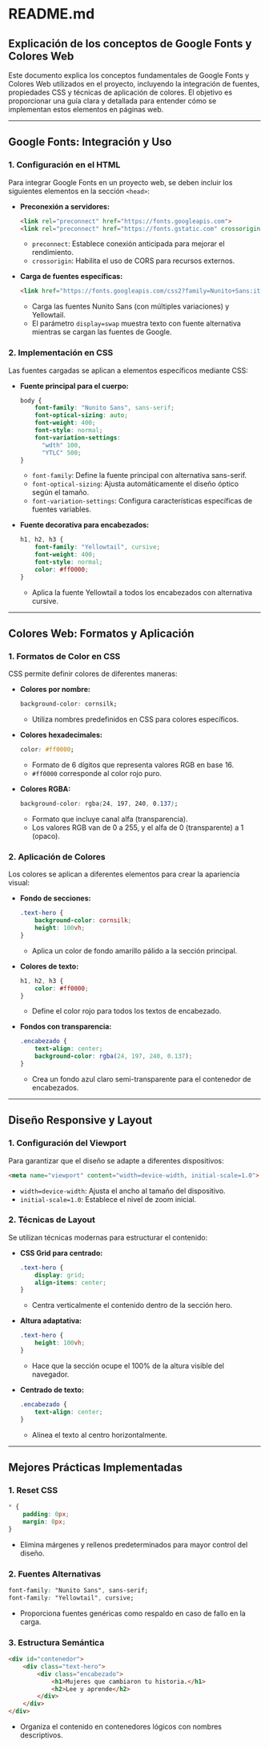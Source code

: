 # README.md

## Explicación de los conceptos de Google Fonts y Colores Web

Este documento explica los conceptos fundamentales de Google Fonts y Colores Web utilizados en el proyecto, incluyendo la integración de fuentes, propiedades CSS y técnicas de aplicación de colores. El objetivo es proporcionar una guía clara y detallada para entender cómo se implementan estos elementos en páginas web.

---

## **Google Fonts: Integración y Uso**

### **1. Configuración en el HTML**
Para integrar Google Fonts en un proyecto web, se deben incluir los siguientes elementos en la sección `<head>`:

- **Preconexión a servidores:**
  ```html
  <link rel="preconnect" href="https://fonts.googleapis.com">
  <link rel="preconnect" href="https://fonts.gstatic.com" crossorigin>
  ```
  - `preconnect`: Establece conexión anticipada para mejorar el rendimiento.
  - `crossorigin`: Habilita el uso de CORS para recursos externos.

- **Carga de fuentes específicas:**
  ```html
  <link href="https://fonts.googleapis.com/css2?family=Nunito+Sans:ital,opsz,wght@0,6..12,200..1000;1,6..12,200..1000&family=Yellowtail&display=swap" rel="stylesheet">
  ```
  - Carga las fuentes Nunito Sans (con múltiples variaciones) y Yellowtail.
  - El parámetro `display=swap` muestra texto con fuente alternativa mientras se cargan las fuentes de Google.

### **2. Implementación en CSS**
Las fuentes cargadas se aplican a elementos específicos mediante CSS:

- **Fuente principal para el cuerpo:**
  ```css
  body {
      font-family: "Nunito Sans", sans-serif;
      font-optical-sizing: auto;
      font-weight: 400;
      font-style: normal;
      font-variation-settings:
        "wdth" 100,
        "YTLC" 500;
  }
  ```
  - `font-family`: Define la fuente principal con alternativa sans-serif.
  - `font-optical-sizing`: Ajusta automáticamente el diseño óptico según el tamaño.
  - `font-variation-settings`: Configura características específicas de fuentes variables.

- **Fuente decorativa para encabezados:**
  ```css
  h1, h2, h3 {
      font-family: "Yellowtail", cursive;
      font-weight: 400;
      font-style: normal;
      color: #ff0000;
  }
  ```
  - Aplica la fuente Yellowtail a todos los encabezados con alternativa cursive.

---

## **Colores Web: Formatos y Aplicación**

### **1. Formatos de Color en CSS**
CSS permite definir colores de diferentes maneras:

- **Colores por nombre:**
  ```css
  background-color: cornsilk;
  ```
  - Utiliza nombres predefinidos en CSS para colores específicos.

- **Colores hexadecimales:**
  ```css
  color: #ff0000;
  ```
  - Formato de 6 dígitos que representa valores RGB en base 16.
  - `#ff0000` corresponde al color rojo puro.

- **Colores RGBA:**
  ```css
  background-color: rgba(24, 197, 240, 0.137);
  ```
  - Formato que incluye canal alfa (transparencia).
  - Los valores RGB van de 0 a 255, y el alfa de 0 (transparente) a 1 (opaco).

### **2. Aplicación de Colores**
Los colores se aplican a diferentes elementos para crear la apariencia visual:

- **Fondo de secciones:**
  ```css
  .text-hero {
      background-color: cornsilk;
      height: 100vh;
  }
  ```
  - Aplica un color de fondo amarillo pálido a la sección principal.

- **Colores de texto:**
  ```css
  h1, h2, h3 {
      color: #ff0000;
  }
  ```
  - Define el color rojo para todos los textos de encabezado.

- **Fondos con transparencia:**
  ```css
  .encabezado {
      text-align: center;
      background-color: rgba(24, 197, 240, 0.137);
  }
  ```
  - Crea un fondo azul claro semi-transparente para el contenedor de encabezados.

---

## **Diseño Responsive y Layout**

### **1. Configuración del Viewport**
Para garantizar que el diseño se adapte a diferentes dispositivos:

```html
<meta name="viewport" content="width=device-width, initial-scale=1.0">
```
- `width=device-width`: Ajusta el ancho al tamaño del dispositivo.
- `initial-scale=1.0`: Establece el nivel de zoom inicial.

### **2. Técnicas de Layout**
Se utilizan técnicas modernas para estructurar el contenido:

- **CSS Grid para centrado:**
  ```css
  .text-hero {
      display: grid;
      align-items: center;
  }
  ```
  - Centra verticalmente el contenido dentro de la sección hero.

- **Altura adaptativa:**
  ```css
  .text-hero {
      height: 100vh;
  }
  ```
  - Hace que la sección ocupe el 100% de la altura visible del navegador.

- **Centrado de texto:**
  ```css
  .encabezado {
      text-align: center;
  }
  ```
  - Alinea el texto al centro horizontalmente.

---

## **Mejores Prácticas Implementadas**

### **1. Reset CSS**
```css
* {
    padding: 0px;
    margin: 0px;
}
```
- Elimina márgenes y rellenos predeterminados para mayor control del diseño.

### **2. Fuentes Alternativas**
```css
font-family: "Nunito Sans", sans-serif;
font-family: "Yellowtail", cursive;
```
- Proporciona fuentes genéricas como respaldo en caso de fallo en la carga.

### **3. Estructura Semántica**
```html
<div id="contenedor">
    <div class="text-hero">
        <div class="encabezado">
            <h1>Mujeres que cambiaron tu historia.</h1>
            <h2>Lee y aprende</h2>
        </div>
    </div>
</div>
```
- Organiza el contenido en contenedores lógicos con nombres descriptivos.
